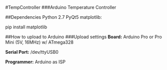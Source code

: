#TempController
###Arduino Temperature Controller

##Dependencies
Python 2.7
PyQt5
matplotlib:

   pip install matplotlib

##How to upload to Arduino
###Upload settings
**Board:** Arduino Pro or Pro Mini (5V, 16MHz) w/ ATmega328

**Serial Port:** /dev/ttyUSB0

**Programmer:** Arduino as ISP
